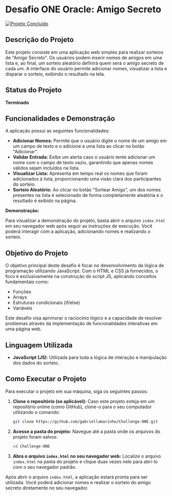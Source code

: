 # Desafio ONE Oracle: Amigo Secreto

[![Projeto Concluído](https://img.shields.io/badge/Status-Conclu%C3%ADdo-brightgreen.svg?style=flat-square)](https://img.shields.io/badge/Status-Conclu%C3%ADdo-brightgreen.svg?style=flat-square)

## Descrição do Projeto

Este projeto consiste em uma aplicação web simples para realizar sorteios de "Amigo Secreto". Os usuários podem inserir nomes de amigos em uma lista e, ao final, um sorteio aleatório definirá quem será o amigo secreto de cada um. A interface do usuário permite adicionar nomes, visualizar a lista e disparar o sorteio, exibindo o resultado na tela.

## Status do Projeto

**Terminado**

## Funcionalidades e Demonstração

A aplicação possui as seguintes funcionalidades:

* **Adicionar Nomes:** Permite que o usuário digite o nome de um amigo em um campo de texto e o adicione a uma lista ao clicar no botão "Adicionar".
* **Validar Entrada:** Exibe um alerta caso o usuário tente adicionar um nome com o campo de texto vazio, garantindo que apenas nomes válidos sejam incluídos na lista.
* **Visualizar Lista:** Apresenta em tempo real os nomes que foram adicionados à lista, proporcionando uma visão clara dos participantes do sorteio.
* **Sorteio Aleatório:** Ao clicar no botão "Sortear Amigo", um dos nomes presentes na lista é selecionado de forma completamente aleatória e o resultado é exibido na página.

**Demonstração:**

Para visualizar a demonstração do projeto, basta abrir o arquivo `index.html` em seu navegador web após seguir as instruções de execução. Você poderá interagir com a aplicação, adicionando nomes e realizando o sorteio.

## Objetivo do Projeto

O objetivo principal deste desafio é focar no desenvolvimento da lógica de programação utilizando JavaScript. Com o HTML e CSS já fornecidos, o foco é exclusivamente na construção do script JS, aplicando conceitos fundamentais como:

* Funções
* Arrays
* Estruturas condicionais (if/else)
* Variáveis

Este desafio visa aprimorar o raciocínio lógico e a capacidade de resolver problemas através da implementação de funcionalidades interativas em uma página web.

## Linguagem Utilizada

* **JavaScript (JS)**: Utilizada para toda a lógica de interação e manipulação dos dados do sorteio.

## Como Executar o Projeto

Para executar o projeto em sua máquina, siga os seguintes passos:

1.  **Clone o repositório (se aplicável):** Caso este projeto esteja em um repositório online (como GitHub), clone-o para o seu computador utilizando o comando:
    ```bash
    git clone https://github.com/gabriellamarinho/Challenge-ONE.git
    ```
2.  **Acesse a pasta do projeto:** Navegue até a pasta onde os arquivos do projeto foram salvos:
    ```bash
    cd Challenge-ONE
    ```
3.  **Abra o arquivo `index.html` no seu navegador web:** Localize o arquivo `index.html` na pasta do projeto e clique duas vezes nele para abri-lo com o seu navegador padrão.

Após abrir o arquivo `index.html`, a aplicação estará pronta para ser utilizada. Você poderá adicionar nomes e realizar o sorteio do amigo secreto diretamente no seu navegador.
